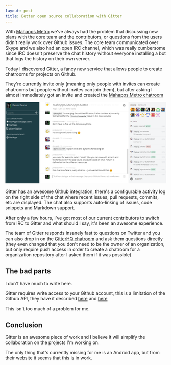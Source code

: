 ```yaml
---
layout: post
title: Better open source collaboration with Gitter
---
```


With [Mahapps.Metro](https://github.com/MahApps/MahApps.Metro) we've always had the problem that discussing new plans with the core team and the contributors, or questions from the users didn't really work over Github issues. The core team communicated over Skype and we also had an open IRC channel, which was really cumbersome since IRC doesn't preserve the chat history without everyone installing a bot that logs the history on their own server.

Today I discovered [Gitter](http://gitter.im), a fancy new service that allows people to create chatrooms for projects on Github.

They're currently invite only (meaning only people with invites can create chatrooms but people without invites can join them), but after asking I almost immediately got an invite and created the [Mahapps.Metro chatroom](https://gitter.im/MahApps/MahApps.Metro)

<img src="images/gitter.png" width="700" />

Gitter has an awesome Github integration, there's a configurable activity log on the right side of the chat where recent issues, pull requests, commits, etc are displayed. The chat also supports auto-linking of issues, code snippets and Markdown support.

After only a few hours, I've got most of our current contributors to switch from IRC to Gitter and what should I say, it's been an awesome experience.

The team of Gitter responds insanely fast to questions on Twitter and you can also drop in on the [GitterHQ chatroom](https://gitter.im/gitterHQ/gitter) and ask them questions directly (they even changed that you don't need to be the owner of an organization, but only require push access in order to create a chatroom for a organization repository after I asked them if it was possible)

## The bad parts

I don't have much to write here. 

Gitter requires write access to your Github account, this is a limitation of the Github API, they have it described [here](https://gitter.zendesk.com/hc/en-us/articles/200178961-Why-do-you-ask-for-write-access-to-my-profile-) and [here](https://gitter.zendesk.com/hc/en-us/articles/200178971-You-want-write-access-on-my-private-repos-Are-you-insane-)

This isn't too much of a problem for me.

## Conclusion

Gitter is an awesome piece of work and I believe it will simplify the collaboration on the projects I'm working on.

The only thing that's currently missing for me is an Android app, but from their website it seems that this is in work.
